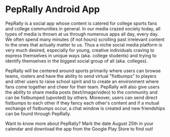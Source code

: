# PepRally Android App

PepRally is a social app whose content is catered for college sports fans and college communities in general. In our media crazed society today, all types of media is thrown at us through numerous apps all day, every day. We often spend many minutes (if not hours) scrolling past irrelevant content to the ones that actually matter to us. Thus a niche social media platform is very much desired, especially for young, creative individuals craving to express themselves in unique ways (aka. college students) and trying to identify themselves in the biggest social group of all (aka. colleges).

PepRally will be centered around sports primarily where users can browse teams, rosters and have the ability to send virtual "fistbumps" to players and other users to raise school spirit and to create an environment where fans come together and cheer for their team. PepRally will also give users the ability to share media posts (text/image/video) to the community and can be fistbumped (upvoted) by others. Moreover, users can send direct fistbumps to each other if they fancy each other's content and if a mutual exchange of fistbumps occur, a chat window is created and new friendships can be found through PepRally.

Want to know more about PepRally? Mark the date August 25th in your calendar and download the app from the Google Play Store to find out! 
